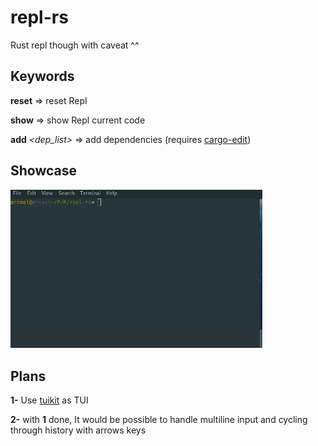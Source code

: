 # repl-rs
Rust repl though with caveat ^^

## Keywords
**reset** => reset Repl

**show** => show Repl current code

**add** *<dep_list>* => add dependencies (requires [cargo-edit](https://github.com/killercup/cargo-edit))

## Showcase
<img src="./repl-rs.gif" width="80%" height="60%">

## Plans
**1-** Use [tuikit](https://github.com/lotabout/tuikit) as TUI

**2-** with **1** done, It would be possible to handle multiline input and cycling through history with arrows keys
